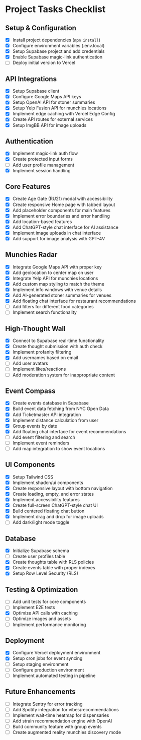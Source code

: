 # Project Tasks Checklist

## Setup & Configuration

- [x] Install project dependencies (`npm install`)
- [x] Configure environment variables (.env.local)
- [x] Setup Supabase project and add credentials
- [x] Enable Supabase magic-link authentication
- [ ] Deploy initial version to Vercel

## API Integrations

- [x] Setup Supabase client
- [x] Configure Google Maps API keys
- [x] Setup OpenAI API for stoner summaries
- [x] Setup Yelp Fusion API for munchies locations
- [x] Implement edge caching with Vercel Edge Config
- [x] Create API routes for external services
- [x] Setup ImgBB API for image uploads

## Authentication

- [x] Implement magic-link auth flow
- [x] Create protected input forms
- [ ] Add user profile management
- [x] Implement session handling

## Core Features

- [x] Create Age Gate (RU21) modal with accessibility
- [x] Create responsive Home page with tabbed layout
- [x] Add placeholder components for main features
- [x] Implement error boundaries and error handling
- [x] Add location-based features
- [x] Add ChatGPT-style chat interface for AI assistance
- [x] Implement image uploads in chat interface
- [x] Add support for image analysis with GPT-4V

## Munchies Radar

- [x] Integrate Google Maps API with proper key
- [x] Add geolocation to center map on user
- [x] Integrate Yelp API for munchies locations
- [x] Add custom map styling to match the theme
- [x] Implement info windows with venue details
- [x] Add AI-generated stoner summaries for venues
- [x] Add floating chat interface for restaurant recommendations
- [ ] Add filters for different food categories
- [ ] Implement search functionality

## High-Thought Wall

- [x] Connect to Supabase real-time functionality
- [x] Create thought submission with auth check
- [x] Implement profanity filtering
- [x] Add usernames based on email
- [ ] Add user avatars
- [ ] Implement likes/reactions
- [ ] Add moderation system for inappropriate content

## Event Compass

- [x] Create events database in Supabase
- [x] Build event data fetching from NYC Open Data
- [x] Add Ticketmaster API integration
- [x] Implement distance calculation from user
- [x] Group events by date
- [x] Add floating chat interface for event recommendations
- [ ] Add event filtering and search
- [ ] Implement event reminders
- [ ] Add map integration to show event locations

## UI Components

- [x] Setup Tailwind CSS
- [x] Implement shadcn/ui components
- [x] Create responsive layout with bottom navigation
- [x] Create loading, empty, and error states
- [x] Implement accessibility features
- [x] Create full-screen ChatGPT-style chat UI
- [x] Build centered floating chat button
- [x] Implement drag and drop for image uploads
- [ ] Add dark/light mode toggle

## Database

- [x] Initialize Supabase schema
- [ ] Create user profiles table
- [x] Create thoughts table with RLS policies
- [x] Create events table with proper indexes
- [x] Setup Row Level Security (RLS)

## Testing & Optimization

- [ ] Add unit tests for core components
- [ ] Implement E2E tests
- [x] Optimize API calls with caching
- [ ] Optimize images and assets
- [ ] Implement performance monitoring

## Deployment

- [x] Configure Vercel deployment environment
- [x] Setup cron jobs for event syncing
- [ ] Setup staging environment
- [ ] Configure production environment
- [ ] Implement automated testing in pipeline

## Future Enhancements

- [ ] Integrate Sentry for error tracking
- [ ] Add Spotify integration for vibes/recommendations
- [ ] Implement wait-time heatmap for dispensaries
- [ ] Add strain recommendation engine with OpenAI
- [ ] Build community feature with group events
- [ ] Create augmented reality munchies discovery mode
